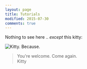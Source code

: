 ```yaml
---
layout: page
title: Tutorials
modified: 2015-07-30
comments: true
---
```


Nothing to see here .. *except* this kitty:

<div class="centerimg">
<img title="Kitty. Because." src="http://i.imgur.com/Mp9wG.jpg" />
</div>

<blockquote>
You're welcome. Come again.

<div class="blockquote-author">Kitty</div>
</blockquote>
